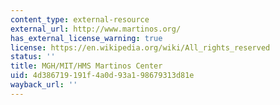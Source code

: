 ```yaml
---
content_type: external-resource
external_url: http://www.martinos.org/
has_external_license_warning: true
license: https://en.wikipedia.org/wiki/All_rights_reserved
status: ''
title: MGH/MIT/HMS Martinos Center
uid: 4d386719-191f-4a0d-93a1-98679313d81e
wayback_url: ''
---
```

